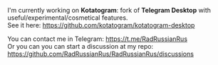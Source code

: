 I'm currently working on **Kotatogram**: fork of **Telegram Desktop** with useful/experimental/cosmetical features.<br>
See it here: https://github.com/kotatogram/kotatogram-desktop

You can contact me in Telegram: https://t.me/RadRussianRus<br>
Or you can you can start a discussion at my repo: https://github.com/RadRussianRus/RadRussianRus/discussions
